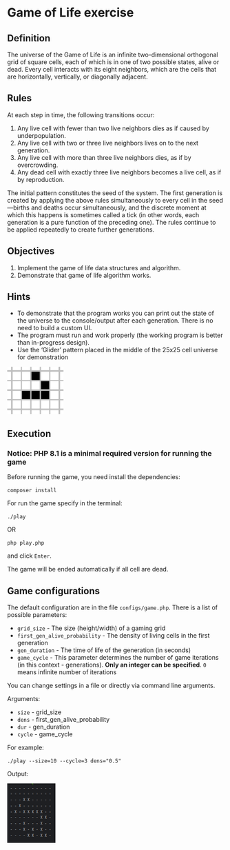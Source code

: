 # **Game of Life exercise**  

## Definition

The universe of the Game of Life is an infinite two-dimensional orthogonal grid of square cells, each of  which is in one of two possible states, alive or dead. Every cell interacts with its eight neighbors, which  are the cells that are horizontally, vertically, or diagonally adjacent.  

## Rules
At each step in time, the following transitions occur:
1. Any live cell with fewer than two live neighbors dies as if caused by underpopulation.
2. Any live cell with two or three live neighbors lives on to the next generation.  
3. Any live cell with more than three live neighbors dies, as if by overcrowding.  
4. Any dead cell with exactly three live neighbors becomes a live cell, as if by reproduction.

The initial pattern constitutes the seed of the system. The first generation is created by applying the  above rules simultaneously to every cell in the seed—births and deaths occur simultaneously, and the  discrete moment at which this happens is sometimes called a tick (in other words, each generation is a  pure function of the preceding one). The rules continue to be applied repeatedly to create further  generations.  

## Objectives
1. Implement the game of life data structures and algorithm.
2. Demonstrate that game of life algorithm works.

## Hints  
   * To demonstrate that the program works you can print out the state of the universe to the  console/output after each generation. There is no need to build a custom UI.  
   * The program must run and work properly (the working program is better than in-progress  design).  
   * Use the ‘Glider’ pattern placed in the middle of the 25x25 cell universe for demonstration

![img_1.png](files/img_1.png)

## Execution

### Notice: PHP 8.1 is a minimal required version for running the game

Before running the game, you need install the dependencies:

    composer install

For run the game specify in the terminal:

    ./play

OR

    php play.php

and click `Enter`.

The game will be ended automatically if all cell are dead.

## Game configurations

The default configuration are in the file `configs/game.php`.
There is a list of possible parameters:
* `grid_size` - The size (height/width) of a gaming grid
* `first_gen_alive_probability` - The density of living cells in the first generation
* `gen_duration` - The time of life of the generation (in seconds)
* `game_cycle` - This parameter determines the number of game iterations (in this context - generations). **Only an integer can be specified**. `0` means infinite number of iterations

You can change settings in a file or directly via command line arguments.

Arguments:
* `size` - grid_size
* `dens` - first_gen_alive_probability
* `dur` - gen_duration
* `cycle` - game_cycle

For example:

    ./play --size=10 --cycle=3 dens="0.5"

Output:

![img.png](files/img.png)
